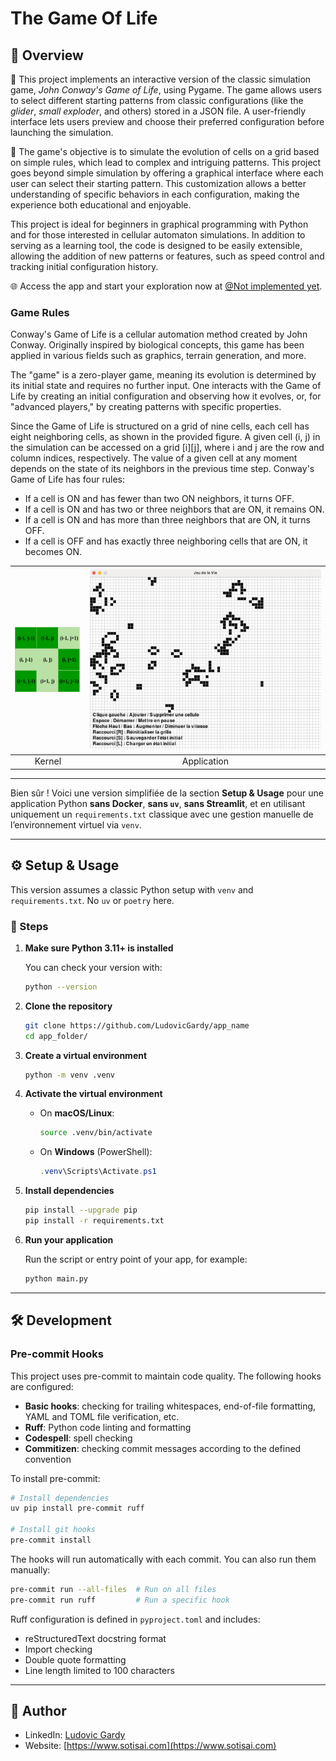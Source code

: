 # The Game Of Life

## 📄 Overview
🏡 This project implements an interactive version of the classic simulation game, *John Conway's Game of Life*, using Pygame. The game allows users to select different starting patterns from classic configurations (like the *glider*, *small exploder*, and others) stored in a JSON file. A user-friendly interface lets users preview and choose their preferred configuration before launching the simulation.

🤔 The game's objective is to simulate the evolution of cells on a grid based on simple rules, which lead to complex and intriguing patterns. This project goes beyond simple simulation by offering a graphical interface where each user can select their starting pattern. This customization allows a better understanding of specific behaviors in each configuration, making the experience both educational and enjoyable.

This project is ideal for beginners in graphical programming with Python and for those interested in cellular automaton simulations. In addition to serving as a learning tool, the code is designed to be easily extensible, allowing the addition of new patterns or features, such as speed control and tracking initial configuration history.

🌐 Access the app and start your exploration now at [@Not implemented yet](https://wikipedia.com).

### Game Rules
Conway's Game of Life is a cellular automation method created by John Conway. Originally inspired by biological concepts, this game has been applied in various fields such as graphics, terrain generation, and more.

The "game" is a zero-player game, meaning its evolution is determined by its initial state and requires no further input. One interacts with the Game of Life by creating an initial configuration and observing how it evolves, or, for "advanced players," by creating patterns with specific properties.

Since the Game of Life is structured on a grid of nine cells, each cell has eight neighboring cells, as shown in the provided figure. A given cell (i, j) in the simulation can be accessed on a grid [i][j], where i and j are the row and column indices, respectively. The value of a given cell at any moment depends on the state of its neighbors in the previous time step. Conway's Game of Life has four rules:

- If a cell is ON and has fewer than two ON neighbors, it turns OFF.
- If a cell is ON and has two or three neighbors that are ON, it remains ON.
- If a cell is ON and has more than three neighbors that are ON, it turns OFF.
- If a cell is OFF and has exactly three neighboring cells that are ON, it becomes ON.

| ![Image1](images/image1.png) | ![Image2](images/image2.png) |
|:---------------------:|:---------------------:|
|Kernel|Application|

---

Bien sûr ! Voici une version simplifiée de la section **Setup & Usage** pour une application Python **sans Docker**, **sans `uv`**, **sans Streamlit**, et en utilisant uniquement un `requirements.txt` classique avec une gestion manuelle de l’environnement virtuel via `venv`.

---

## ⚙️ Setup & Usage

This version assumes a classic Python setup with `venv` and `requirements.txt`. No `uv` or `poetry` here.

### 🔧 Steps

1. **Make sure Python 3.11+ is installed**

   You can check your version with:
   ```bash
   python --version
   ```

2. **Clone the repository**
   ```bash
   git clone https://github.com/LudovicGardy/app_name
   cd app_folder/
   ```

3. **Create a virtual environment**
   ```bash
   python -m venv .venv
   ```

4. **Activate the virtual environment**

   - On **macOS/Linux**:
     ```bash
     source .venv/bin/activate
     ```

   - On **Windows** (PowerShell):
     ```powershell
     .venv\Scripts\Activate.ps1
     ```

5. **Install dependencies**
   ```bash
   pip install --upgrade pip
   pip install -r requirements.txt
   ```

6. **Run your application**

   Run the script or entry point of your app, for example:
   ```bash
   python main.py
   ```

---

## 🛠️ Development

### Pre-commit Hooks

This project uses pre-commit to maintain code quality. The following hooks are configured:

- **Basic hooks**: checking for trailing whitespaces, end-of-file formatting, YAML and TOML file verification, etc.
- **Ruff**: Python code linting and formatting
- **Codespell**: spell checking
- **Commitizen**: checking commit messages according to the defined convention

To install pre-commit:

```bash
# Install dependencies
uv pip install pre-commit ruff

# Install git hooks
pre-commit install
```

The hooks will run automatically with each commit. You can also run them manually:

```bash
pre-commit run --all-files  # Run on all files
pre-commit run ruff         # Run a specific hook
```

Ruff configuration is defined in `pyproject.toml` and includes:
- reStructuredText docstring format
- Import checking
- Double quote formatting
- Line length limited to 100 characters

---

## 👤 Author

- LinkedIn: [Ludovic Gardy](https://www.linkedin.com/in/ludovic-gardy/)
- Website: [https://www.sotisai.com](https://www.sotisai.com)
